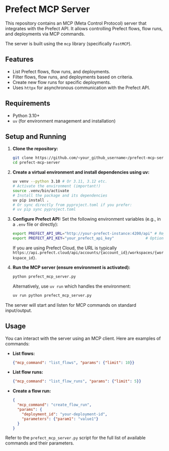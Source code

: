 # Prefect MCP Server

This repository contains an MCP (Meta Control Protocol) server that integrates with the Prefect API.
It allows controlling Prefect flows, flow runs, and deployments via MCP commands.

The server is built using the `mcp` library (specifically `FastMCP`).

## Features

- List Prefect flows, flow runs, and deployments.
- Filter flows, flow runs, and deployments based on criteria.
- Create new flow runs for specific deployments.
- Uses `httpx` for asynchronous communication with the Prefect API.

## Requirements

- Python 3.10+
- `uv` (for environment management and installation)

## Setup and Running

1.  **Clone the repository:**
    ```bash
    git clone https://github.com/<your_github_username>/prefect-mcp-server.git
    cd prefect-mcp-server
    ```

2.  **Create a virtual environment and install dependencies using uv:**
    ```bash
    uv venv --python 3.10 # Or 3.11, 3.12 etc.
    # Activate the environment (important!)
    source .venv/bin/activate 
    # Install the package and its dependencies
    uv pip install .
    # Or sync directly from pyproject.toml if you prefer:
    # uv pip sync pyproject.toml
    ```

3.  **Configure Prefect API:**
    Set the following environment variables (e.g., in a `.env` file or directly):
    ```bash
    export PREFECT_API_URL="http://your-prefect-instance:4200/api" # Replace with your Prefect API URL
    export PREFECT_API_KEY="your_prefect_api_key"              # Optional: Your Prefect API key if required
    ```
    If you are using Prefect Cloud, the URL is typically `https://api.prefect.cloud/api/accounts/{account_id}/workspaces/{workspace_id}`.

4.  **Run the MCP server (ensure environment is activated):**
    ```bash
    python prefect_mcp_server.py
    ```
    Alternatively, use `uv run` which handles the environment:
    ```bash
    uv run python prefect_mcp_server.py
    ```

The server will start and listen for MCP commands on standard input/output.

## Usage

You can interact with the server using an MCP client. Here are examples of commands:

- **List flows:**
  ```json
  {"mcp_command": "list_flows", "params": {"limit": 10}}
  ```

- **List flow runs:**
  ```json
  {"mcp_command": "list_flow_runs", "params": {"limit": 5}}
  ```

- **Create a flow run:**
  ```json
  {
    "mcp_command": "create_flow_run",
    "params": {
      "deployment_id": "your-deployment-id",
      "parameters": {"param1": "value1"}
    }
  }
  ```

Refer to the `prefect_mcp_server.py` script for the full list of available commands and their parameters. 